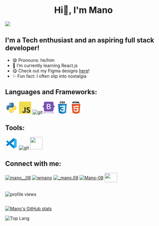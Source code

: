 <h1 align="center"> Hi👋, I'm Mano </h1>


<img  width="700" src="https://cdn.dribbble.com/users/3859528/screenshots/9164402/media/730597676ca0663238bb350aed97f848.gif">


## I'm a Tech enthusiast and an aspiring full stack developer!

- 😄 Pronouns: he/him 
- 🌱 I’m currently learning React.js 
- 😋 Check out my Figma designs <a href="https://www.figma.com/file/qoeuXAfMn3gjpf5b11oMod/MY-DESIGNS?node-id=0%3A1">here</a>!
- ✨ Fun fact: I often slip into nostalgia


## Languages and Frameworks:

<img height="40" width="40" src="https://raw.githubusercontent.com/devicons/devicon/master/icons/python/python-original.svg"> <img height="40" width="40" src="https://raw.githubusercontent.com/devicons/devicon/master/icons/javascript/javascript-original.svg"> <img src="https://www.vectorlogo.zone/logos/git-scm/git-scm-icon.svg" alt="git" width="40" height="40"/><img height="40" width="40" src="https://raw.githubusercontent.com/devicons/devicon/master/icons/bootstrap/bootstrap-plain-wordmark.svg"> <img height="40" width="40" src="https://raw.githubusercontent.com/devicons/devicon/master/icons/css3/css3-original-wordmark.svg"> <img height="40" width="40" src="https://raw.githubusercontent.com/devicons/devicon/master/icons/html5/html5-original-wordmark.svg">  


## Tools:

<img height="40" width="40" src="vscode.svg"> <img src="https://www.vectorlogo.zone/logos/git-scm/git-scm-icon.svg" alt="git" width="40" height="40"/> <img height="40" width="40" src="https://www.vectorlogo.zone/logos/figma/figma-icon.svg"> 


## Connect with me:

<p align="left">
<a href="https://twitter.com/mano__08" target="blank"><img align="center" src="https://raw.githubusercontent.com/rahuldkjain/github-profile-readme-generator/master/src/images/icons/Social/twitter.svg" alt="mano__08" height="30" width="40" /></a>
<a href="https://www.linkedin.com/in/wmano" target="blank"><img align="center" src="https://raw.githubusercontent.com/rahuldkjain/github-profile-readme-generator/master/src/images/icons/Social/linked-in-alt.svg" alt="wmano" height="30" width="40" /></a>
<a href="https://instagram.com/_mano.08" target="blank"><img align="center" src="https://raw.githubusercontent.com/rahuldkjain/github-profile-readme-generator/master/src/images/icons/Social/instagram.svg" alt="_mano.08" height="30" width="40" /></a>
<a href="https://leetcode.com/Mano-08" target="blank"><img align="center" src="https://raw.githubusercontent.com/rahuldkjain/github-profile-readme-generator/master/src/images/icons/Social/leet-code.svg" alt="Mano-08" height="30" width="40" /></a>
<a href="https://discord.gg/Mano(he/him)#3113" target="blank"><img align="center" src="https://raw.githubusercontent.com/rahuldkjain/github-profile-readme-generator/master/src/images/icons/Social/discord.svg" height="30" width="40" /></a>
</p>


<!--
<a href="https://github.com/Mano-08">
  <img align="left" src="https://github-readme-stats.vercel.app/api?username=Mano-08&hide=stars&show_icons=true&theme=algolia"/>
  <img align="left" src="https://github-readme-stats.vercel.app/api/top-langs?username=unnati914&show_icons=true&locale=en&layout=compact" alt="unnati914" />
</a>
-->

##


![profile views](https://komarev.com/ghpvc/?username=Mano-08&style=flat&color=blue&label=Profile+Views)

##


[![Mano's GitHub stats](https://github-readme-stats.vercel.app/api?username=Mano-08&theme=chartreuse-dark&show_icons=true)](https://github.com/Mano-08/github-readme-stats)

    
<img src="https://github-readme-stats.vercel.app/api/top-langs?username=Mano-08&show_icons=true&locale=en&layout=compact&theme=chartreuse-dark" alt="Top Lang" />
      
